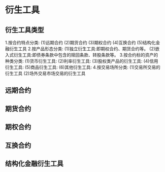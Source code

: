 # 衍生工具

## 衍生工具类型
1.按合约特点分类:
  (1)远期合约
  (2)期货合约
  (3)期权合约
  (4)互换合约
  (5)结构化金融衍生工具
2.按产品形态分类:
  (1)独立衍生工具:即期权合约、期货合约等。
  (2)嵌入式衍生工具:即债券条款中包含的赎回条款、转股条款等。
3.按合约标的资产的种类分类:
  (1)货币衍生工具:
  (2)利率衍生工具:
  (3)股权类产品的衍生工具:
  (4)信用衍生工具:
  (5)商品衍生工具:
  (6)其他衍生工具:
4.按交易场所分类:
  (1)交易所交易的衍生工具
  (2)场外交易市场交易的衍生工具

## 远期合约

## 期货合约

## 期权合约

## 互换合约

## 结构化金融衍生工具
